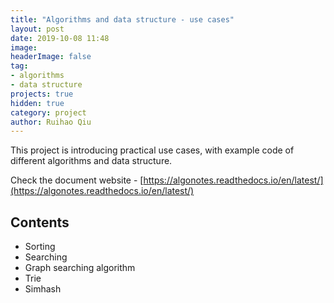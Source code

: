 ```yaml
---
title: "Algorithms and data structure - use cases"
layout: post
date: 2019-10-08 11:48
image:
headerImage: false
tag:
- algorithms
- data structure
projects: true
hidden: true
category: project
author: Ruihao Qiu
---
```


This project is introducing practical use cases, with example code of different algorithms and data structure.

Check the document website - [https://algonotes.readthedocs.io/en/latest/](https://algonotes.readthedocs.io/en/latest/)

## Contents
- Sorting
- Searching
- Graph searching algorithm
- Trie
- Simhash
